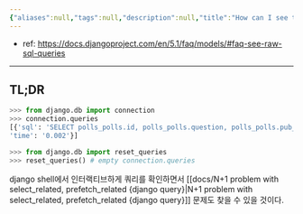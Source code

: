```yaml
---
{"aliases":null,"tags":null,"description":null,"title":"How can I see the raw SQL queries Django is running","created":"2024-11-30T00:15:34","updated":"2024-11-30T00:18:03","dg-publish":true,"permalink":"/docs/How can I see the raw SQL queries Django is running/","dgPassFrontmatter":true}
---
```


- ref: <https://docs.djangoproject.com/en/5.1/faq/models/#faq-see-raw-sql-queries>
---

## TL;DR

```python
>>> from django.db import connection
>>> connection.queries
[{'sql': 'SELECT polls_polls.id, polls_polls.question, polls_polls.pub_date FROM polls_polls',
'time': '0.002'}]

>>> from django.db import reset_queries
>>> reset_queries() # empty connection.queries
```

django shell에서 인터랙티브하게 쿼리를 확인하면서 [[docs/N+1 problem with select_related, prefetch_related {django query}\|N+1 problem with select_related, prefetch_related {django query}]] 문제도 찾을 수 있을 것이다.

